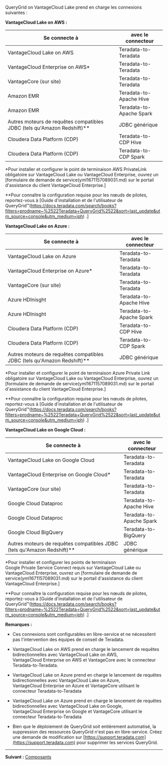 QueryGrid on VantageCloud Lake prend en charge les connexions suivantes :

**VantageCloud Lake on AWS :**

|Se connecte à|avec le connecteur|
|------------|---------------|
|VantageCloud Lake on AWS|Teradata-to-Teradata|
|VantageCloud Enterprise on AWS*|Teradata-to-Teradata|
|VantageCore (sur site)|Teradata-to-Teradata|
|Amazon EMR|Teradata-to-Apache Hive|
|Amazon EMR|Teradata-to-Apache Spark|
|Autres moteurs de requêtes compatibles JDBC (tels qu'Amazon Redshift)**|JDBC générique|
|Cloudera Data Platform (CDP)|Teradata-to-CDP Hive|
|Cloudera Data Platform (CDP)|Teradata-to-CDP Spark|

*Pour installer et configurer le point de terminaison AWS PrivateLink obligatoire sur VantageCloud Lake ou VantageCloud Enterprise, ouvrez un [formulaire de demande de service(yml1671157089031.md) sur le portail d'assistance du client VantageCloud Enterprise.]

**Pour connaître la configuration requise pour les nœuds de pilotes, reportez-vous à [Guide d'installation et de l'utilisateur de QueryGrid™(https://docs.teradata.com/search/books?filters=prodname~%2522Teradata+QueryGrid%2522&sort=last_update&utm_source=console&utm_medium=iph) .]

**VantageCloud Lake on Azure :**

|Se connecte à|avec le connecteur|
|------------|---------------|
|VantageCloud Lake on Azure|Teradata-to-Teradata|
|VantageCloud Enterprise on Azure*|Teradata-to-Teradata|
|VantageCore (sur site)|Teradata-to-Teradata|
|Azure HDInisght|Teradata-to-Apache Hive|
|Azure HDInisght|Teradata-to-Apache Spark|
|Cloudera Data Platform (CDP)|Teradata-to-CDP Hive|
|Cloudera Data Platform (CDP)|Teradata-to-CDP Spark|
|Autres moteurs de requêtes compatibles JDBC (tels qu'Amazon Redshift)**|JDBC générique|

*Pour installer et configurer le point de terminaison Azure Private Link obligatoire sur VantageCloud Lake ou VantageCloud Enterprise, ouvrez un [formulaire de demande de service(yml1671157089031.md) sur le portail d'assistance du client VantageCloud Enterprise.]

**Pour connaître la configuration requise pour les nœuds de pilotes, reportez-vous à [Guide d'installation et de l'utilisateur de QueryGrid™(https://docs.teradata.com/search/books?filters=prodname~%2522Teradata+QueryGrid%2522&sort=last_update&utm_source=console&utm_medium=iph) .]

**VantageCloud Lake on Google Cloud :**

|Se connecte à|avec le connecteur|
|------------|---------------|
|VantageCloud Lake on Google Cloud|Teradata-to-Teradata|
|VantageCloud Enterprise on Google Cloud*|Teradata-to-Teradata|
|VantageCore (sur site)|Teradata-to-Teradata|
|Google Cloud Dataproc|Teradata-to-Apache Hive|
|Google Cloud Dataproc|Teradata-to-Apache Spark|
|Google Cloud BigQuery|Teradata-to-BigQuery|
|Autres moteurs de requêtes compatibles JDBC (tels qu'Amazon Redshift)**|JDBC générique|

*Pour installer et configurer les points de terminaison Google Private Service Connect requis sur VantageCloud Lake ou VantageCloud Enterprise, ouvrez un [formulaire de demande de service(yml1671157089031.md) sur le portail d'assistance du client VantageCloud Enterprise.]

**Pour connaître la configuration requise pour les nœuds de pilotes, reportez-vous à [Guide d'installation et de l'utilisateur de QueryGrid™(https://docs.teradata.com/search/books?filters=prodname~%2522Teradata+QueryGrid%2522&sort=last_update&utm_source=console&utm_medium=iph) .]

**Remarques :**

-   Ces connexions sont configurables en libre-service et ne nécessitent pas l'intervention des équipes de conseil de Teradata.


-   VantageCloud Lake on AWS prend en charge le lancement de requêtes bidirectionnelles avec VantageCloud Lake on AWS, VantageCloud Enterprise on AWS et VantageCore avec le connecteur Teradata-to-Teradata.


-   VantageCloud Lake on Azure prend en charge le lancement de requêtes bidirectionnelles avec VantageCloud Lake on Azure, VantageCloud Enterprise on Azure et VantageCore utilisant le connecteur Teradata-to-Teradata


-   VantageCloud Lake on Azure prend en charge le lancement de requêtes bidirectionnelles avec VantageCloud Lake on Google, VantageCloud Enterprise on Google et VantageCore utilisant le connecteur Teradata-to-Teradata


-   Bien que le déploiement de QueryGrid soit entièrement automatisé, la suppression des ressources QueryGrid n'est pas en libre-service. Créez une demande de modification sur [https://support.teradata.com](https://support.teradata.com) pour supprimer les services QueryGrid.


---

**Suivant :** [Composants](qxt1753318913933.md)

